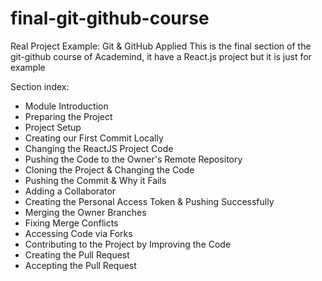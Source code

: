 # final-git-github-course
Real Project Example: Git & GitHub Applied
This is the final section of the git-github course of Academind, it have a React.js project but it is just for example

Section index:
 
 - Module Introduction
 - Preparing the Project
 - Project Setup
 - Creating our First Commit Locally
 - Changing the ReactJS Project Code
 - Pushing the Code to the Owner's Remote Repository
 - Cloning the Project & Changing the Code
 - Pushing the Commit & Why it Fails
 - Adding a Collaborator
 - Creating the Personal Access Token & Pushing Successfully
 - Merging the Owner Branches
 - Fixing Merge Conflicts
 - Accessing Code via Forks
 - Contributing to the Project by Improving the Code
 - Creating the Pull Request
 - Accepting the Pull Request
